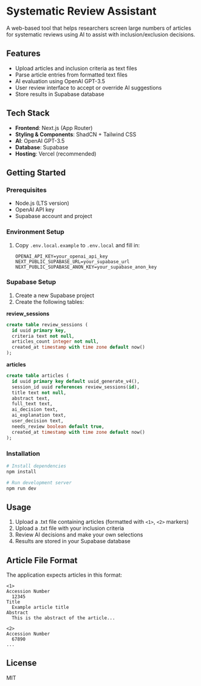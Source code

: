 # Systematic Review Assistant

A web-based tool that helps researchers screen large numbers of articles for systematic reviews using AI to assist with inclusion/exclusion decisions.

## Features

- Upload articles and inclusion criteria as text files
- Parse article entries from formatted text files
- AI evaluation using OpenAI GPT-3.5
- User review interface to accept or override AI suggestions
- Store results in Supabase database

## Tech Stack

- **Frontend**: Next.js (App Router)
- **Styling & Components**: ShadCN + Tailwind CSS
- **AI**: OpenAI GPT-3.5
- **Database**: Supabase
- **Hosting**: Vercel (recommended)

## Getting Started

### Prerequisites

- Node.js (LTS version)
- OpenAI API key
- Supabase account and project

### Environment Setup

1. Copy `.env.local.example` to `.env.local` and fill in:
   ```
   OPENAI_API_KEY=your_openai_api_key
   NEXT_PUBLIC_SUPABASE_URL=your_supabase_url
   NEXT_PUBLIC_SUPABASE_ANON_KEY=your_supabase_anon_key
   ```

### Supabase Setup

1. Create a new Supabase project
2. Create the following tables:

**review_sessions**
```sql
create table review_sessions (
  id uuid primary key,
  criteria text not null,
  articles_count integer not null,
  created_at timestamp with time zone default now()
);
```

**articles**
```sql
create table articles (
  id uuid primary key default uuid_generate_v4(),
  session_id uuid references review_sessions(id),
  title text not null,
  abstract text,
  full_text text,
  ai_decision text,
  ai_explanation text,
  user_decision text,
  needs_review boolean default true,
  created_at timestamp with time zone default now()
);
```

### Installation

```bash
# Install dependencies
npm install

# Run development server
npm run dev
```

## Usage

1. Upload a .txt file containing articles (formatted with `<1>`, `<2>` markers)
2. Upload a .txt file with your inclusion criteria
3. Review AI decisions and make your own selections
4. Results are stored in your Supabase database

## Article File Format

The application expects articles in this format:

```
<1>
Accession Number
  12345
Title
  Example article title
Abstract
  This is the abstract of the article...

<2>
Accession Number
  67890
...
```

## License

MIT
